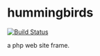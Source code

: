 hummingbirds
============

[![Build Status](https://travis-ci.org/lite3/hummingbirds.svg?branch=master)](https://travis-ci.org/lite3/hummingbirds)

a php web site frame.
